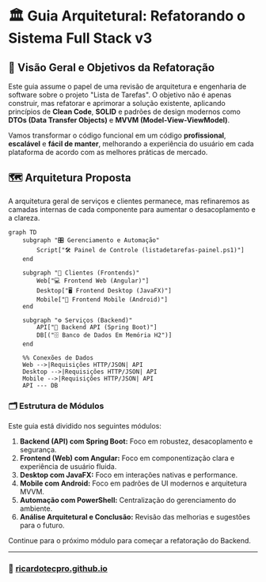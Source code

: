 # 🏛️ Guia Arquitetural: Refatorando o Sistema Full Stack v3

## 🎯 Visão Geral e Objetivos da Refatoração
Este guia assume o papel de uma revisão de arquitetura e engenharia de software sobre o projeto "Lista de Tarefas". O objetivo não é apenas construir, mas refatorar e aprimorar a solução existente, aplicando princípios de **Clean Code**, **SOLID** e padrões de design modernos como **DTOs (Data Transfer Objects)** e **MVVM (Model-View-ViewModel)**.

Vamos transformar o código funcional em um código **profissional**, **escalável** e **fácil de manter**, melhorando a experiência do usuário em cada plataforma de acordo com as melhores práticas de mercado.

## 🗺️ Arquitetura Proposta
A arquitetura geral de serviços e clientes permanece, mas refinaremos as camadas internas de cada componente para aumentar o desacoplamento e a clareza.

```mermaid
graph TD
    subgraph "🎛️ Gerenciamento e Automação"
        Script["🛠️ Painel de Controle (listadetarefas-painel.ps1)"]
    end

    subgraph "📱 Clientes (Frontends)"
        Web["💻 Frontend Web (Angular)"]
        Desktop["🖥️ Frontend Desktop (JavaFX)"]
        Mobile["📱 Frontend Mobile (Android)"]
    end

    subgraph "⚙️ Serviços (Backend)"
        API["🔌 Backend API (Spring Boot)"]
        DB[("🗄️ Banco de Dados Em Memória H2")]
    end

    %% Conexões de Dados
    Web -->|Requisições HTTP/JSON| API
    Desktop -->|Requisições HTTP/JSON| API
    Mobile -->|Requisições HTTP/JSON| API
    API --- DB
```

### 🗂️ Estrutura de Módulos
Este guia está dividido nos seguintes módulos:

1.  **Backend (API) com Spring Boot:** Foco em robustez, desacoplamento e segurança.
2.  **Frontend (Web) com Angular:** Foco em componentização clara e experiência de usuário fluida.
3.  **Desktop com JavaFX:** Foco em interações nativas e performance.
4.  **Mobile com Android:** Foco em padrões de UI modernos e arquitetura MVVM.
5.  **Automação com PowerShell:** Centralização do gerenciamento do ambiente.
6.  **Análise Arquitetural e Conclusão:** Revisão das melhorias e sugestões para o futuro.

Continue para o próximo módulo para começar a refatoração do Backend.

---

### 🚀 [ricardotecpro.github.io](https://ricardotecpro.github.io/)

